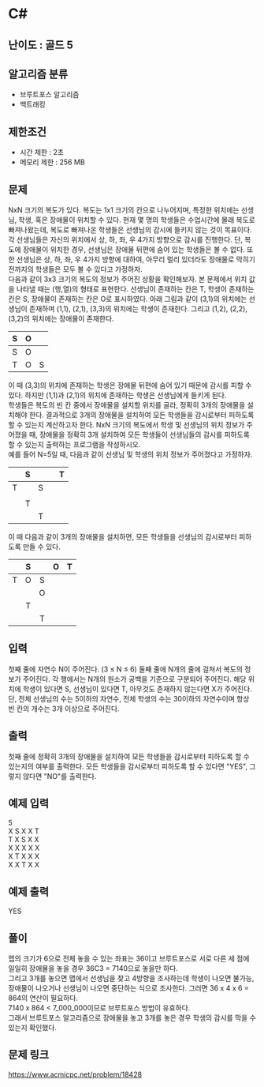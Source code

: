 # C#

## 난이도 : 골드 5

## 알고리즘 분류
  - 브루트포스 알고리즘
  - 백트래킹

## 제한조건
  - 시간 제한 : 2초
  - 메모리 제한 : 256 MB

## 문제
NxN 크기의 복도가 있다. 복도는 1x1 크기의 칸으로 나누어지며, 특정한 위치에는 선생님, 학생, 혹은 장애물이 위치할 수 있다. 현재 몇 명의 학생들은 수업시간에 몰래 복도로 빠져나왔는데, 복도로 빠져나온 학생들은 선생님의 감시에 들키지 않는 것이 목표이다.<br/>
각 선생님들은 자신의 위치에서 상, 하, 좌, 우 4가지 방향으로 감시를 진행한다. 단, 복도에 장애물이 위치한 경우, 선생님은 장애물 뒤편에 숨어 있는 학생들은 볼 수 없다. 또한 선생님은 상, 하, 좌, 우 4가지 방향에 대하여, 아무리 멀리 있더라도 장애물로 막히기 전까지의 학생들은 모두 볼 수 있다고 가정하자.<br/>
다음과 같이 3x3 크기의 복도의 정보가 주어진 상황을 확인해보자. 본 문제에서 위치 값을 나타낼 때는 (행,열)의 형태로 표현한다. 선생님이 존재하는 칸은 T, 학생이 존재하는 칸은 S, 장애물이 존재하는 칸은 O로 표시하였다. 아래 그림과 같이 (3,1)의 위치에는 선생님이 존재하며 (1,1), (2,1), (3,3)의 위치에는 학생이 존재한다. 그리고 (1,2), (2,2), (3,2)의 위치에는 장애물이 존재한다.<br/>

|S|O| |
|:---:|:---:|:---:|
|S|O| |
|T|O|S|

이 때 (3,3)의 위치에 존재하는 학생은 장애물 뒤편에 숨어 있기 때문에 감시를 피할 수 있다. 하지만 (1,1)과 (2,1)의 위치에 존재하는 학생은 선생님에게 들키게 된다.<br/>
학생들은 복도의 빈 칸 중에서 장애물을 설치할 위치를 골라, 정확히 3개의 장애물을 설치해야 한다. 결과적으로 3개의 장애물을 설치하여 모든 학생들을 감시로부터 피하도록 할 수 있는지 계산하고자 한다. NxN 크기의 복도에서 학생 및 선생님의 위치 정보가 주어졌을 때, 장애물을 정확히 3개 설치하여 모든 학생들이 선생님들의 감시를 피하도록 할 수 있는지 출력하는 프로그램을 작성하시오.<br/>
예를 들어 N=5일 때, 다음과 같이 선생님 및 학생의 위치 정보가 주어졌다고 가정하자.<br/>

| |S| | |T|
|:---:|:---:|:---:|:---:|:---:|
|T| |S| | |
| | | | | |
| |T| | | |
| | |T| | |

이 때 다음과 같이 3개의 장애물을 설치하면, 모든 학생들을 선생님의 감시로부터 피하도록 만들 수 있다.<br/>

| |S| |O|T|
|:---:|:---:|:---:|:---:|:---:|
|T|O|S| | |
| | |O| | |
| |T| | | |
| | |T| | |


## 입력
첫째 줄에 자연수 N이 주어진다. (3 ≤ N ≤ 6) 둘째 줄에 N개의 줄에 걸쳐서 복도의 정보가 주어진다. 각 행에서는 N개의 원소가 공백을 기준으로 구분되어 주어진다. 해당 위치에 학생이 있다면 S, 선생님이 있다면 T, 아무것도 존재하지 않는다면 X가 주어진다.<br/>
단, 전체 선생님의 수는 5이하의 자연수, 전체 학생의 수는 30이하의 자연수이며 항상 빈 칸의 개수는 3개 이상으로 주어진다.<br/>


## 출력
첫째 줄에 정확히 3개의 장애물을 설치하여 모든 학생들을 감시로부터 피하도록 할 수 있는지의 여부를 출력한다. 모든 학생들을 감시로부터 피하도록 할 수 있다면 "YES", 그렇지 않다면 "NO"를 출력한다.<br/>


## 예제 입력
5<br/>
X S X X T<br/>
T X S X X<br/>
X X X X X<br/>
X T X X X<br/>
X X T X X<br/>


## 예제 출력
YES<br/>


## 풀이
맵의 크기가 6으로 전체 놓을 수 있는 좌표는 36이고 브루트포스로 서로 다른 세 점에 일일히 장애물을 놓을 경우 36C3 = 7140으로 놓을만 하다.<br/>
그리고 3개를 놓으면 맵에서 선생님을 찾고 4방향을 조사하는데 학생이 나오면 불가능, 장애물이 나오거나 선생님이 나오면 중단하는 식으로 조사한다. 그러면 36 x 4 x 6 = 864의 연산이 필요하다.<br/>
7140 x 864 < 7_000_000이므로 브루트포스 방법이 유효하다.<br/>
그래서 브루트포스 알고리즘으로 장애물을 놓고 3개를 놓은 경우 학생의 감시를 막을 수 있는지 확인했다.<br/>


## 문제 링크
https://www.acmicpc.net/problem/18428